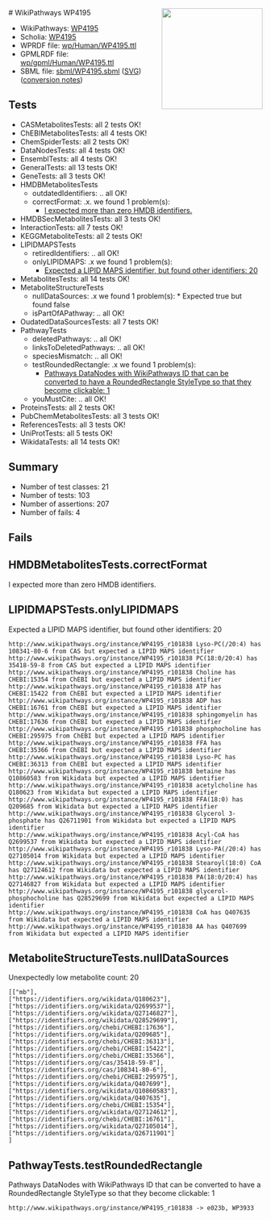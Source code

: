 <img style="float: right; width: 200px" src="../logo.png" />
# WikiPathways WP4195

* WikiPathways: [WP4195](https://identifiers.org/wikipathways:WP4195)
* Scholia: [WP4195](https://scholia.toolforge.org/wikipathways/WP4195)
* WPRDF file: [wp/Human/WP4195.ttl](../wp/Human/WP4195.ttl)
* GPMLRDF file: [wp/gpml/Human/WP4195.ttl](../wp/gpml/Human/WP4195.ttl)
* SBML file: [sbml/WP4195.sbml](../sbml/WP4195.sbml) ([SVG](../sbml/WP4195.svg)) ([conversion notes](../sbml/WP4195.txt))

## Tests
* CASMetabolitesTests: all 2 tests OK!
* ChEBIMetabolitesTests: all 4 tests OK!
* ChemSpiderTests: all 2 tests OK!
* DataNodesTests: all 4 tests OK!
* EnsemblTests: all 4 tests OK!
* GeneralTests: all 13 tests OK!
* GeneTests: all 3 tests OK!
* HMDBMetabolitesTests
    * outdatedIdentifiers: .. all OK!
    * correctFormat: .x. we found 1 problem(s):
        * [I expected more than zero HMDB identifiers.](#ad154c1e)
* HMDBSecMetabolitesTests: all 3 tests OK!
* InteractionTests: all 7 tests OK!
* KEGGMetaboliteTests: all 2 tests OK!
* LIPIDMAPSTests
    * retiredIdentifiers: .. all OK!
    * onlyLIPIDMAPS: .x we found 1 problem(s):
        * [Expected a LIPID MAPS identifier, but found other identifiers: 20](#d0bfb697)
* MetabolitesTests: all 14 tests OK!
* MetaboliteStructureTests
    * nullDataSources: .x we found 1 problem(s):
            * Expected true but found false
    * isPartOfAPathway: .. all OK!
* OudatedDataSourcesTests: all 7 tests OK!
* PathwayTests
    * deletedPathways: .. all OK!
    * linksToDeletedPathways: .. all OK!
    * speciesMismatch: .. all OK!
    * testRoundedRectangle: .x we found 1 problem(s):
        * [Pathways DataNodes with WikiPathways ID that can be converted to have a RoundedRectangle StyleType so that they become clickable: 1](#9fbad3cb)
    * youMustCite: .. all OK!
* ProteinsTests: all 2 tests OK!
* PubChemMetabolitesTests: all 3 tests OK!
* ReferencesTests: all 3 tests OK!
* UniProtTests: all 5 tests OK!
* WikidataTests: all 14 tests OK!


## Summary

* Number of test classes: 21
* Number of tests: 103
* Number of assertions: 207
* Number of fails: 4

## Fails

<a name="ad154c1e" />

## HMDBMetabolitesTests.correctFormat

I expected more than zero HMDB identifiers.
<a name="d0bfb697" />

## LIPIDMAPSTests.onlyLIPIDMAPS

Expected a LIPID MAPS identifier, but found other identifiers: 20
```
http://www.wikipathways.org/instance/WP4195_r101838 Lyso-PC(/20:4) has 108341-80-6 from CAS but expected a LIPID MAPS identifier
http://www.wikipathways.org/instance/WP4195_r101838 PC(18:0/20:4) has 35418-59-8 from CAS but expected a LIPID MAPS identifier
http://www.wikipathways.org/instance/WP4195_r101838 Choline has CHEBI:15354 from ChEBI but expected a LIPID MAPS identifier
http://www.wikipathways.org/instance/WP4195_r101838 ATP has CHEBI:15422 from ChEBI but expected a LIPID MAPS identifier
http://www.wikipathways.org/instance/WP4195_r101838 ADP has CHEBI:16761 from ChEBI but expected a LIPID MAPS identifier
http://www.wikipathways.org/instance/WP4195_r101838 sphingomyelin has CHEBI:17636 from ChEBI but expected a LIPID MAPS identifier
http://www.wikipathways.org/instance/WP4195_r101838 phosphocholine has CHEBI:295975 from ChEBI but expected a LIPID MAPS identifier
http://www.wikipathways.org/instance/WP4195_r101838 FFA has CHEBI:35366 from ChEBI but expected a LIPID MAPS identifier
http://www.wikipathways.org/instance/WP4195_r101838 Lyso-PC has CHEBI:36313 from ChEBI but expected a LIPID MAPS identifier
http://www.wikipathways.org/instance/WP4195_r101838 betaine has Q10860583 from Wikidata but expected a LIPID MAPS identifier
http://www.wikipathways.org/instance/WP4195_r101838 acetylcholine has Q180623 from Wikidata but expected a LIPID MAPS identifier
http://www.wikipathways.org/instance/WP4195_r101838 FFA(18:0) has Q209685 from Wikidata but expected a LIPID MAPS identifier
http://www.wikipathways.org/instance/WP4195_r101838 Glycerol 3-phosphate has Q26711901 from Wikidata but expected a LIPID MAPS identifier
http://www.wikipathways.org/instance/WP4195_r101838 Acyl-CoA has Q2699537 from Wikidata but expected a LIPID MAPS identifier
http://www.wikipathways.org/instance/WP4195_r101838 Lyso-PA(/20:4) has Q27105014 from Wikidata but expected a LIPID MAPS identifier
http://www.wikipathways.org/instance/WP4195_r101838 Stearoyl(18:0) CoA has Q27124612 from Wikidata but expected a LIPID MAPS identifier
http://www.wikipathways.org/instance/WP4195_r101838 PA(18:0/20:4) has Q27146827 from Wikidata but expected a LIPID MAPS identifier
http://www.wikipathways.org/instance/WP4195_r101838 glycerol-phosphocholine has Q28529699 from Wikidata but expected a LIPID MAPS identifier
http://www.wikipathways.org/instance/WP4195_r101838 CoA has Q407635 from Wikidata but expected a LIPID MAPS identifier
http://www.wikipathways.org/instance/WP4195_r101838 AA has Q407699 from Wikidata but expected a LIPID MAPS identifier
```

<a name="919041a8" />

## MetaboliteStructureTests.nullDataSources

Unexpectedly low metabolite count: 20
```
[["mb"],
["https://identifiers.org/wikidata/Q180623"],
["https://identifiers.org/wikidata/Q2699537"],
["https://identifiers.org/wikidata/Q27146827"],
["https://identifiers.org/wikidata/Q28529699"],
["https://identifiers.org/chebi/CHEBI:17636"],
["https://identifiers.org/wikidata/Q209685"],
["https://identifiers.org/chebi/CHEBI:36313"],
["https://identifiers.org/chebi/CHEBI:15422"],
["https://identifiers.org/chebi/CHEBI:35366"],
["https://identifiers.org/cas/35418-59-8"],
["https://identifiers.org/cas/108341-80-6"],
["https://identifiers.org/chebi/CHEBI:295975"],
["https://identifiers.org/wikidata/Q407699"],
["https://identifiers.org/wikidata/Q10860583"],
["https://identifiers.org/wikidata/Q407635"],
["https://identifiers.org/chebi/CHEBI:15354"],
["https://identifiers.org/wikidata/Q27124612"],
["https://identifiers.org/chebi/CHEBI:16761"],
["https://identifiers.org/wikidata/Q27105014"],
["https://identifiers.org/wikidata/Q26711901"]
]
```

<a name="9fbad3cb" />

## PathwayTests.testRoundedRectangle

Pathways DataNodes with WikiPathways ID that can be converted to have a RoundedRectangle StyleType so that they become clickable: 1
```
http://www.wikipathways.org/instance/WP4195_r101838 -> e023b, WP3933
 ```

